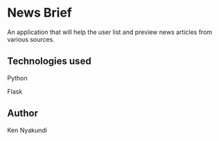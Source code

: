 # News Brief
An application that will help the user list and preview news articles from various sources.

## Technologies used

Python

Flask

## Author

Ken Nyakundi